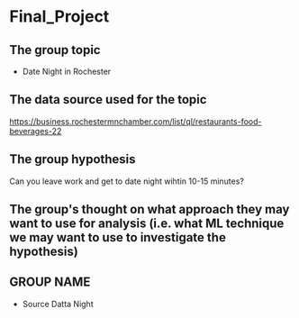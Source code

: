 # Final_Project

## The group topic
- Date Night in Rochester


## The data source used for the topic

https://business.rochestermnchamber.com/list/ql/restaurants-food-beverages-22


## The group hypothesis
Can you leave work and get to date night wihtin 10-15 minutes?


## The group's thought on what approach they may want to use for analysis (i.e. what ML technique we may want to use to investigate the hypothesis)


## GROUP NAME 
- Source Datta Night
